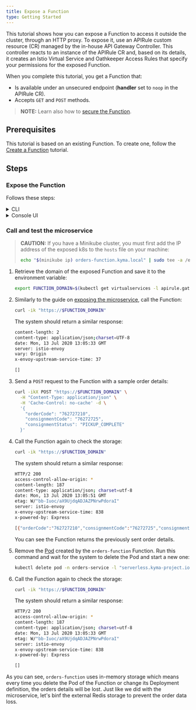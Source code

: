 ```yaml
---
title: Expose a Function
type: Getting Started
---
```


This tutorial shows how you can expose a Function to access it outside the cluster, through an HTTP proxy. To expose it, use an APIRule custom resource (CR) managed by the in-house API Gateway Controller. This controller reacts to an instance of the APIRule CR and, based on its details, it creates an Istio Virtual Service and Oathkeeper Access Rules that specify your permissions for the exposed Function.

When you complete this tutorial, you get a Function that:

- Is available under an unsecured endpoint (**handler** set to `noop` in the APIRule CR).
- Accepts `GET` and `POST` methods.

>**NOTE:** Learn also how to [secure the Function](/components/api-gateway#tutorials-expose-and-secure-a-service-deploy-expose-and-secure-the-sample-resources).

## Prerequisites

This tutorial is based on an existing Function. To create one, follow the [Create a Function](/components/serverless#tutorials-create-a-function) tutorial.

## Steps

### Expose the Function

Follows these steps:

<div tabs name="steps" group="expose-function">
  <details>
  <summary label="cli">
  CLI
  </summary>

1. Create an APIRule CR for the Function. It is exposed on port `80` that is the default port of the [Service](/components/serverless#architecture-architecture).

```yaml
cat <<EOF | kubectl apply -f -
apiVersion: gateway.kyma-project.io/v1alpha1
kind: APIRule
metadata:
  name: orders-function
  namespace: orders-service
spec:
  gateway: kyma-gateway.kyma-system.svc.cluster.local
  rules:
  - path: /.*
    accessStrategies:
    - config: {}
      handler: noop
    methods: ["GET","POST"]
  service:
    host: orders-function
    name: orders-function
    port: 80
EOF  
```

2. Check if the API Rule was created and has the `OK` status:

```bash
kubectl get apirules orders-function -n orders-service -o=jsonpath='{.status.APIRuleStatus.code}'
```

3. Access the Function's external address:

   ```bash
   curl https://orders-function.{CLUSTER_DOMAIN}
   ```

    </details>
    <details>
    <summary label="console-ui">
    Console UI
    </summary>

1. Navigate to the `orders-service` Namespace view in the Console UI from the drop-down list in the top navigation panel.

2. Go to the **API Rules** view under the **Configuration** section in the left navigation panel and select **Create API Rule**.

3. In the **General settings** section:

    - Enter `orders-function` as the API Rule's **Name**.

    >**NOTE:** The APIRule CR can have a different name than the Function, but it is recommended that all related resources share common names.

    - Enter `orders-function` as **Hostname** to indicate the host on which you want to expose your Function.

    - Select `orders-function` as the **Service** that indicates the Function you want to expose.

4. In the **Access strategies** section, leave the default settings, with `GET` and `POST` methods and the `noop` handler selected.

5. Select **Create** to confirm the changes.

    The message appears on the screen confirming the changes were saved.

6. Once the pop-up box closes, check if you can access the Function by selecting the HTTPS link under the **Host** column of the new `orders-function` API Rule.

    </details>
</div>

### Call and test the microservice

> **CAUTION:** If you have a Minikube cluster, you must first add the IP address of the exposed k8s to the `hosts` file on your machine:
>
> ```bash
> echo "$(minikube ip) orders-function.kyma.local" | sudo tee -a /etc/hosts
> ```

1. Retrieve the domain of the exposed Function and save it to the environment variable:

   ```bash
   export FUNCTION_DOMAIN=$(kubectl get virtualservices -l apirule.gateway.kyma-project.io/v1alpha1=orders-function.orders-service -n orders-service -o=jsonpath='{.items[*].spec.hosts[0]}')
   ```

2. Similarly to the guide on [exposing the microservice](#getting-started-expose-the-microservice), call the Function:

   ```bash
   curl -ik "https://$FUNCTION_DOMAIN"
   ```

   The system should return a similar response:

   ```bash
   content-length: 2
   content-type: application/json;charset=UTF-8
   date: Mon, 13 Jul 2020 13:05:33 GMT
   server: istio-envoy
   vary: Origin
   x-envoy-upstream-service-time: 37

   []
   ```

3. Send a `POST` request to the Function with a sample order details:

   ```bash
   curl -ikX POST "https://$FUNCTION_DOMAIN" \
     -H "Content-Type: application/json" \
     -H 'Cache-Control: no-cache' -d \
     '{
       "orderCode": "762727210",
       "consignmentCode": "76272725",
       "consignmentStatus": "PICKUP_COMPLETE"
     }'
   ```

4. Call the Function again to check the storage:

   ```bash
   curl -ik "https://$FUNCTION_DOMAIN"
   ```

   The system should return a similar response:

   ```bash
   HTTP/2 200
   access-control-allow-origin: *
   content-length: 187
   content-type: application/json; charset=utf-8
   date: Mon, 13 Jul 2020 13:05:51 GMT
   etag: W/"bb-Iuoc/aX9UjdqADJAZPNrwPdoraI"
   server: istio-envoy
   x-envoy-upstream-service-time: 838
   x-powered-by: Express

   [{"orderCode":"762727210","consignmentCode":"76272725","consignmentStatus":"PICKUP_COMPLETE"}]
   ```

   You can see the Function returns the previously sent order details.

5. Remove the [Pod](https://kubernetes.io/docs/concepts/workloads/pods/) created by the `orders-function` Function. Run this command and wait for the system to delete the Pod and start a new one:

   ```bash
   kubectl delete pod -n orders-service -l "serverless.kyma-project.io/function-name=orders-function"
   ```

6. Call the Function again to check the storage:

   ```bash
   curl -ik "https://$FUNCTION_DOMAIN"
   ```

   The system should return a similar response:

   ```bash
   HTTP/2 200
   access-control-allow-origin: *
   content-length: 187
   content-type: application/json; charset=utf-8
   date: Mon, 13 Jul 2020 13:05:33 GMT
   etag: W/"bb-Iuoc/aX9UjdqADJAZPNrwPdoraI"
   server: istio-envoy
   x-envoy-upstream-service-time: 838
   x-powered-by: Express

   []
   ```
  As you can see, `orders-function` uses in-memory storage which means every time you delete the Pod of the Function or change its Deployment definition, the orders details will be lost. Just like we did with the microservice, let's binf the external Redis storage to prevent the order data loss.
